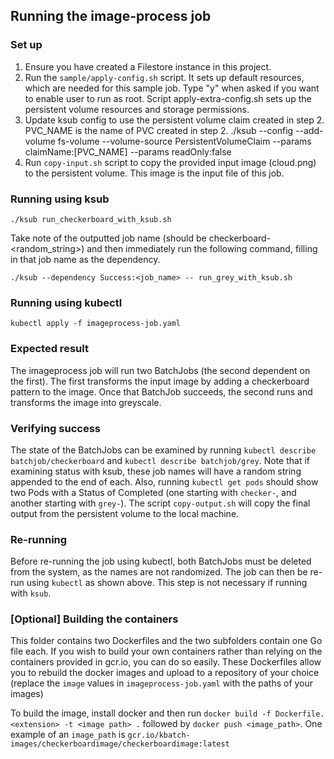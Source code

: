 ## Running the image-process job

### Set up

1. Ensure you have created a Filestore instance in this project.
2. Run the `sample/apply-config.sh` script. It sets up default resources, which are needed for this sample job.
Type "y" when asked if you want to enable user to run as root. Script apply-extra-config.sh sets up the persistent volume resources and storage permissions.
3. Update ksub config to use the persistent volume claim created in step 2. PVC_NAME is the name of PVC created in step 2.
./ksub --config --add-volume fs-volume --volume-source PersistentVolumeClaim --params claimName:[PVC_NAME] --params readOnly:false
4. Run `copy-input.sh` script to copy the provided input image (cloud.png) to the persistent
volume. This image is the input file of this job.

### Running using ksub

`./ksub run_checkerboard_with_ksub.sh`

Take note of the outputted job name (should be checkerboard-<random_string>) and then immediately run the
following command, filling in that job name as the dependency.

`./ksub --dependency Success:<job_name> -- run_grey_with_ksub.sh`

### Running using kubectl

`kubectl apply -f imageprocess-job.yaml`

### Expected result

The imageprocess job will run two BatchJobs (the second dependent on the first). The first transforms the
input image by adding a checkerboard pattern to the image. Once that BatchJob succeeds, the second runs
and transforms the image into greyscale.

### Verifying success

The state of the BatchJobs can be examined by running `kubectl describe batchjob/checkerboard` and `kubectl describe batchjob/grey`.
Note that if examining status with ksub, these job names will have a random string appended to the end of each.
Also, running `kubectl get pods` should show two Pods with a Status of Completed (one starting with `checker-`, and
another starting with `grey-`). The script `copy-output.sh` will copy the final output from the persistent volume
to the local machine.

### Re-running

Before re-running the job using kubectl, both BatchJobs must be deleted from the system, as the names are not randomized.
The job can then be re-run using `kubectl` as shown above.
This step is not necessary if running with `ksub`.

### [Optional] Building the containers

This folder contains two Dockerfiles and the two subfolders contain one Go file each. If you wish to build your own containers rather than
relying on the containers provided in gcr.io, you can do so easily. These Dockerfiles allow you to rebuild the docker images and upload to
a repository of your choice (replace the `image` values in `imageprocess-job.yaml` with the paths of your images)

To build the image, install docker and then run `docker build -f Dockerfile.<extension> -t <image path> .` followed by
`docker push <image_path>`. One example of an `image_path` is `gcr.io/kbatch-images/checkerboardimage/checkerboardimage:latest`
